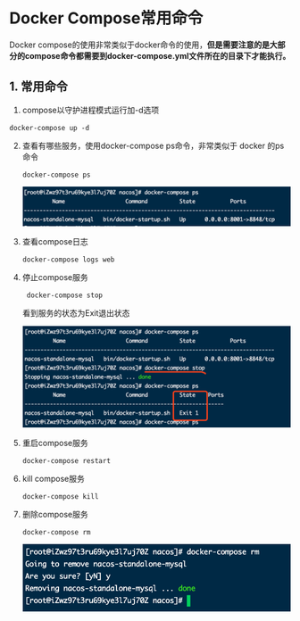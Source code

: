 # Docker Compose常用命令

Docker compose的使用非常类似于docker命令的使用，**但是需要注意的是大部分的compose命令都需要到docker-compose.yml文件所在的目录下才能执行。**

## 1. 常用命令

1. compose以守护进程模式运行加-d选项

```
docker-compose up -d
```

2. 查看有哪些服务，使用docker-compose ps命令，非常类似于 docker 的ps命令

   ```
   docker-compose ps
   ```

   ![image-20200630204740960](./img/image-20200630204740960.png)

3. 查看compose日志

   ```
   docker-compose logs web
   ```

4. 停止compose服务

   ```
    docker-compose stop
   ```

   看到服务的状态为Exit退出状态

   ![image-20200630210704130](./img/image-20200630210704130.png)

5. 重启compose服务

   ```
   docker-compose restart
   ```

6. kill compose服务

   ```
   docker-compose kill
   ```

7. 删除compose服务

   ```
   docker-compose rm
   ```

   ![image-20200630210930094](./img/image-20200630210930094.png)
